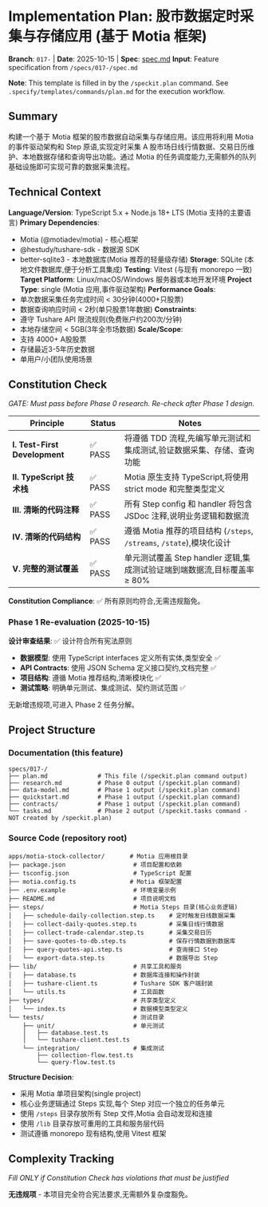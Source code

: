 # Implementation Plan: 股市数据定时采集与存储应用 (基于 Motia 框架)

**Branch**: `017-` | **Date**: 2025-10-15 | **Spec**: [spec.md](./spec.md)
**Input**: Feature specification from `/specs/017-/spec.md`

**Note**: This template is filled in by the `/speckit.plan` command. See `.specify/templates/commands/plan.md` for the execution workflow.

## Summary

构建一个基于 Motia 框架的股市数据自动采集与存储应用。该应用将利用 Motia 的事件驱动架构和 Step 原语,实现定时采集 A 股市场日线行情数据、交易日历维护、本地数据存储和查询导出功能。通过 Motia 的任务调度能力,无需额外的队列基础设施即可实现可靠的数据采集流程。

## Technical Context

**Language/Version**: TypeScript 5.x + Node.js 18+ LTS (Motia 支持的主要语言)
**Primary Dependencies**:

- Motia (@motiadev/motia) - 核心框架
- @hestudy/tushare-sdk - 数据源 SDK
- better-sqlite3 - 本地数据库(Motia 推荐的轻量级存储)
  **Storage**: SQLite (本地文件数据库,便于分析工具集成)
  **Testing**: Vitest (与现有 monorepo 一致)
  **Target Platform**: Linux/macOS/Windows 服务器或本地开发环境
  **Project Type**: single (Motia 应用,事件驱动架构)
  **Performance Goals**:
- 单次数据采集任务完成时间 < 30分钟(4000+只股票)
- 数据查询响应时间 < 2秒(单只股票1年数据)
  **Constraints**:
- 遵守 Tushare API 限流规则(免费账户约200次/分钟)
- 本地存储空间 < 5GB(3年全市场数据)
  **Scale/Scope**:
- 支持 4000+ A股股票
- 存储最近3-5年历史数据
- 单用户/小团队使用场景

## Constitution Check

_GATE: Must pass before Phase 0 research. Re-check after Phase 1 design._

| Principle                     | Status  | Notes                                                                    |
| ----------------------------- | ------- | ------------------------------------------------------------------------ |
| **I. Test-First Development** | ✅ PASS | 将遵循 TDD 流程,先编写单元测试和集成测试,验证数据采集、存储、查询功能    |
| **II. TypeScript 技术栈**     | ✅ PASS | Motia 原生支持 TypeScript,将使用 strict mode 和完整类型定义              |
| **III. 清晰的代码注释**       | ✅ PASS | 所有 Step config 和 handler 将包含 JSDoc 注释,说明业务逻辑和数据流       |
| **IV. 清晰的代码结构**        | ✅ PASS | 遵循 Motia 推荐的项目结构 (`/steps`, `/streams`, `/state`),模块化设计    |
| **V. 完整的测试覆盖**         | ✅ PASS | 单元测试覆盖 Step handler 逻辑,集成测试验证端到端数据流,目标覆盖率 ≥ 80% |

**Constitution Compliance**: ✅ 所有原则均符合,无需违规豁免。

### Phase 1 Re-evaluation (2025-10-15)

**设计审查结果**: ✅ 设计符合所有宪法原则

- **数据模型**: 使用 TypeScript interfaces 定义所有实体,类型安全 ✅
- **API Contracts**: 使用 JSON Schema 定义接口契约,文档完整 ✅
- **项目结构**: 遵循 Motia 推荐结构,清晰模块化 ✅
- **测试策略**: 明确单元测试、集成测试、契约测试范围 ✅

无新增违规项,可进入 Phase 2 任务分解。

## Project Structure

### Documentation (this feature)

```
specs/017-/
├── plan.md              # This file (/speckit.plan command output)
├── research.md          # Phase 0 output (/speckit.plan command)
├── data-model.md        # Phase 1 output (/speckit.plan command)
├── quickstart.md        # Phase 1 output (/speckit.plan command)
├── contracts/           # Phase 1 output (/speckit.plan command)
└── tasks.md             # Phase 2 output (/speckit.tasks command - NOT created by /speckit.plan)
```

### Source Code (repository root)

```
apps/motia-stock-collector/       # Motia 应用根目录
├── package.json                   # 项目配置和依赖
├── tsconfig.json                  # TypeScript 配置
├── motia.config.ts               # Motia 框架配置
├── .env.example                   # 环境变量示例
├── README.md                      # 项目说明文档
├── steps/                         # Motia Steps 目录(核心业务逻辑)
│   ├── schedule-daily-collection.step.ts    # 定时触发日线数据采集
│   ├── collect-daily-quotes.step.ts         # 采集日线行情数据
│   ├── collect-trade-calendar.step.ts       # 采集交易日历
│   ├── save-quotes-to-db.step.ts            # 保存行情数据到数据库
│   ├── query-quotes-api.step.ts             # 查询接口 Step
│   └── export-data.step.ts                  # 数据导出 Step
├── lib/                           # 共享工具和服务
│   ├── database.ts                # 数据库连接和操作封装
│   ├── tushare-client.ts          # Tushare SDK 客户端封装
│   └── utils.ts                   # 工具函数
├── types/                         # 共享类型定义
│   └── index.ts                   # 数据模型类型定义
└── tests/                         # 测试目录
    ├── unit/                      # 单元测试
    │   ├── database.test.ts
    │   └── tushare-client.test.ts
    └── integration/               # 集成测试
        ├── collection-flow.test.ts
        └── query-flow.test.ts
```

**Structure Decision**:

- 采用 Motia 单项目架构(single project)
- 核心业务逻辑通过 Steps 实现,每个 Step 对应一个独立的任务单元
- 使用 `/steps` 目录存放所有 Step 文件,Motia 会自动发现和连接
- 使用 `/lib` 目录存放可重用的工具和服务层代码
- 测试遵循 monorepo 现有结构,使用 Vitest 框架

## Complexity Tracking

_Fill ONLY if Constitution Check has violations that must be justified_

**无违规项** - 本项目完全符合宪法要求,无需额外复杂度豁免。
